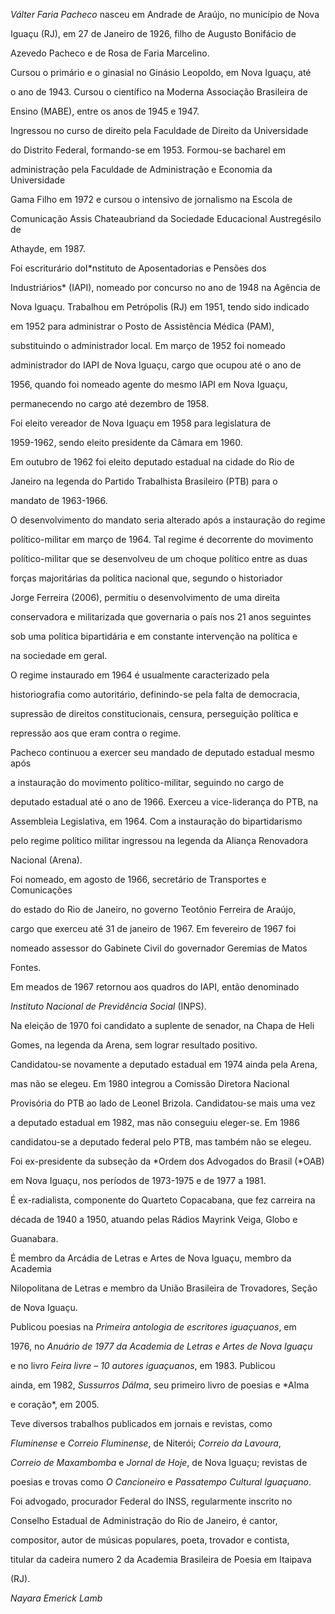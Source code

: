 

*Válter Faria Pacheco* nasceu em Andrade de Araújo, no município de Nova

Iguaçu (RJ), em 27 de Janeiro de 1926, filho de Augusto Bonifácio de

Azevedo Pacheco e de Rosa de Faria Marcelino.



Cursou o primário e o ginasial no Ginásio Leopoldo, em Nova Iguaçu, até

o ano de 1943. Cursou o científico na Moderna Associação Brasileira de

Ensino (MABE), entre os anos de 1945 e 1947.



Ingressou no curso de direito pela Faculdade de Direito da Universidade

do Distrito Federal, formando-se em 1953. Formou-se bacharel em

administração pela Faculdade de Administração e Economia da Universidade

Gama Filho em 1972 e cursou o intensivo de jornalismo na Escola de

Comunicação Assis Chateaubriand da Sociedade Educacional Austregésilo de

Athayde, em 1987.



Foi escriturário doI*nstituto de Aposentadorias e Pensões dos

Industriários* (IAPI), nomeado por concurso no ano de 1948 na Agência de

Nova Iguaçu. Trabalhou em Petrópolis (RJ) em 1951, tendo sido indicado

em 1952 para administrar o Posto de Assistência Médica (PAM),

substituindo o administrador local. Em março de 1952 foi nomeado

administrador do IAPI de Nova Iguaçu, cargo que ocupou até o ano de

1956, quando foi nomeado agente do mesmo IAPI em Nova Iguaçu,

permanecendo no cargo até dezembro de 1958.



Foi eleito vereador de Nova Iguaçu em 1958 para legislatura de

1959-1962, sendo eleito presidente da Câmara em 1960.



Em outubro de 1962 foi eleito deputado estadual na cidade do Rio de

Janeiro na legenda do Partido Trabalhista Brasileiro (PTB) para o

mandato de 1963-1966.



O desenvolvimento do mandato seria alterado após a instauração do regime

político-militar em março de 1964. Tal regime é decorrente do movimento

político-militar que se desenvolveu de um choque político entre as duas

forças majoritárias da política nacional que, segundo o historiador

Jorge Ferreira (2006), permitiu o desenvolvimento de uma direita

conservadora e militarizada que governaria o país nos 21 anos seguintes

sob uma política bipartidária e em constante intervenção na política e

na sociedade em geral.



O regime instaurado em 1964 é usualmente caracterizado pela

historiografia como autoritário, definindo-se pela falta de democracia,

supressão de direitos constitucionais, censura, perseguição política e

repressão aos que eram contra o regime.



Pacheco continuou a exercer seu mandado de deputado estadual mesmo após

a instauração do movimento político-militar, seguindo no cargo de

deputado estadual até o ano de 1966. Exerceu a vice-liderança do PTB, na

Assembleia Legislativa, em 1964. Com a instauração do bipartidarismo

pelo regime político militar ingressou na legenda da Aliança Renovadora

Nacional (Arena).



Foi nomeado, em agosto de 1966, secretário de Transportes e Comunicações

do estado do Rio de Janeiro, no governo Teotônio Ferreira de Araújo,

cargo que exerceu até 31 de janeiro de 1967. Em fevereiro de 1967 foi

nomeado assessor do Gabinete Civil do governador Geremias de Matos

Fontes.



Em meados de 1967 retornou aos quadros do IAPI, então denominado

*Instituto Nacional de Previdência Social* (INPS).



Na eleição de 1970 foi candidato a suplente de senador, na Chapa de Heli

Gomes, na legenda da Arena, sem lograr resultado positivo.



Candidatou-se novamente a deputado estadual em 1974 ainda pela Arena,

mas não se elegeu. Em 1980 integrou a Comissão Diretora Nacional

Provisória do PTB ao lado de Leonel Brizola. Candidatou-se mais uma vez

a deputado estadual em 1982, mas não conseguiu eleger-se. Em 1986

candidatou-se a deputado federal pelo PTB, mas também não se elegeu.



Foi ex-presidente da subseção da *Ordem dos Advogados do Brasil (*OAB)

em Nova Iguaçu, nos períodos de 1973-1975 e de 1977 a 1981.



É ex-radialista, componente do Quarteto Copacabana, que fez carreira na

década de 1940 a 1950, atuando pelas Rádios Mayrink Veiga, Globo e

Guanabara.



É membro da Arcádia de Letras e Artes de Nova Iguaçu, membro da Academia

Nilopolitana de Letras e membro da União Brasileira de Trovadores, Seção

de Nova Iguaçu.



Publicou poesias na *Primeira antologia de escritores iguaçuanos*, em

1976, no *Anuário de 1977 da Academia de Letras e Artes de Nova Iguaçu*

e no livro *Feira livre – 10 autores iguaçuanos*, em 1983. Publicou

ainda, em 1982, *Sussurros Dálma*, seu primeiro livro de poesias e *Alma

e coração*, em 2005.



Teve diversos trabalhos publicados em jornais e revistas, como

*Fluminense* e *Correio* *Fluminense*, de Niterói; *Correio da Lavoura*,

*Correio de Maxambomba* e *Jornal de Hoje*, de Nova Iguaçu; revistas de

poesias e trovas como *O Cancioneiro* e *Passatempo Cultural Iguaçuano*.



Foi advogado, procurador Federal do INSS, regularmente inscrito no

Conselho Estadual de Administração do Rio de Janeiro, é cantor,

compositor, autor de músicas populares, poeta, trovador e contista,

titular da cadeira numero 2 da Academia Brasileira de Poesia em Itaipava

(RJ).



*Nayara Emerick Lamb*



